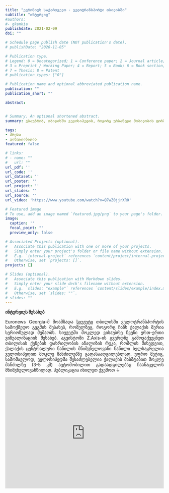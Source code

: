 ```yaml
---
title: "ევრონიუს საქართველო - ველოტრანსპორტი თბილისში"
subtitle: "ინტერვიუ"
#authors:
#- gkankia
publishdate: 2021-02-09
doi: ""

# Schedule page publish date (NOT publication's date).
# publishDate: "2020-11-05"

# Publication type.
# Legend: 0 = Uncategorized; 1 = Conference paper; 2 = Journal article;
# 3 = Preprint / Working Paper; 4 = Report; 5 = Book; 6 = Book section;
# 7 = Thesis; 8 = Patent
# publication_types: ["0"]

# Publication name and optional abbreviated publication name.
publication: ""
publication_short: ""

abstract:


# Summary. An optional shortened abstract.
summary: ვსაუბრობ, თბილისში ველოსიპედის, როგორც ურბანული მობილობის ფორმის განვითარებისა და ქალაქის რელიეფის ხელსაყრელობის შესახებ.

tags:
- პრესა
- ვიზუალიზაცია
featured: false

# links:
# - name: ""
#   url: ""
url_pdf: ''
url_code: ''
url_dataset: ''
url_poster: ''
url_project: ''
url_slides: ''
url_source: ''
url_video: 'https://www.youtube.com/watch?v=Q7wZ0jjrXR0'

# Featured image
# To use, add an image named `featured.jpg/png` to your page's folder. 
image:
  caption: ''
  focal_point: ""
  preview_only: false

# Associated Projects (optional).
#   Associate this publication with one or more of your projects.
#   Simply enter your project's folder or file name without extension.
#   E.g. `internal-project` references `content/project/internal-project/index.md`.
#   Otherwise, set `projects: []`.
projects: []

# Slides (optional).
#   Associate this publication with Markdown slides.
#   Simply enter your slide deck's filename without extension.
#   E.g. `slides: "example"` references `content/slides/example/index.md`.
#   Otherwise, set `slides: ""`.
# slides: ""
---
```

**ინტერვიუს შესახებ**
<p align="justify">
    Euronews Georgia-მ მოამზადა <a href="https://euronewsgeorgia.com/2021/02/08/%e1%83%97%e1%83%91%e1%83%98%e1%83%9a%e1%83%98%e1%83%a1%e1%83%98%e1%83%a1-%e1%83%95%e1%83%94%e1%83%9a%e1%83%9d%e1%83%91%e1%83%98%e1%83%9a%e1%83%98%e1%83%99%e1%83%94%e1%83%91%e1%83%98/?fbclid=IwAR1qr3IRYcxoMIi5KpGq-Ds1yDxk3nX432O7aLePN7h9wzhjB7_tgH77B4s">სიუჟეტი</a> თბილისში ველოტრანსპორტის სამოქმედო გეგმის შესახებ, რომელზეც, როგორც ჩანს ქალაქის მერია სერიოზულად მუშაობს.
    სიუჟეტში მოკლედ ვისაუბრე ჩვენი ერთ-ერთი ვიზუალიზაციის შესახებ. 
    აგვისტოში Z.Axis-ის გვერდზე გამოვაქვეყნეთ თბილისის ქუჩების დახრილობის ანალიზის რუკა, რომლის მიხედვით, ქალაქის ცენტრალური ნაწილის მნიშვნელოვანი ნაწილი ხელსაყრელია ველოსიპედით მოკლე მანძილებზე გადასაადგილებლად. უფრო მეტიც, სამომავლოდ, ველოსიპედმა შესაძლებელია ქალაქის მასშტაბით მოკლე მანძილზე (3-5 კმ) ავტომობილით გადაადგილებაც ჩაანაცვლოს მნიშვნელოვანწილად. პუბლიკაცია იხილეთ ქვემოთ &#8595;
</p>

<div><iframe src="https://www.facebook.com/plugins/post.php?href=https%3A%2F%2Fwww.facebook.com%2Fvizaxis%2Fposts%2F167170648206996&width=500&show_text=false&height=353&appId" width="100%" height="353" align="centre" style="border:none;overflow:hidden" scrolling="no" frameborder="0" allowfullscreen="true" allow="autoplay; clipboard-write; encrypted-media; picture-in-picture; web-share"></iframe></div>
